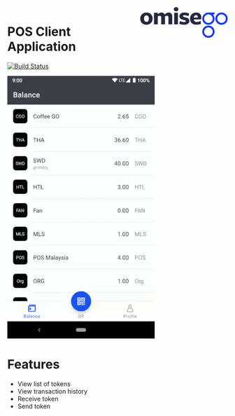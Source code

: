 <img src="assets/logo.png" align="right" />

# POS Client Application

[![Build Status](https://travis-ci.org/omisego/pos-client-android.svg?branch=master)](https://travis-ci.org/omisego/pos-client-android)

<img src ="assets/sample.gif" />

# Features
- View list of tokens
- View transaction history
- Receive token
- Send token
